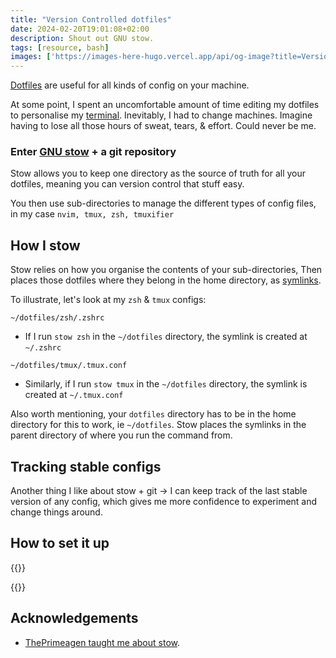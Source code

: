 ```yaml
---
title: "Version Controlled dotfiles"
date: 2024-02-20T19:01:08+02:00
description: Shout out GNU stow.
tags: [resource, bash]
images: ['https://images-here-hugo.vercel.app/api/og-image?title=Version%20Controlled%20dotfiles']
---
```


[Dotfiles](https://dotfiles.io/) are useful for all kinds of config on your machine.

At some point, I spent an uncomfortable amount of time editing my dotfiles to personalise my [terminal](/pde).
Inevitably, I had to change machines. Imagine having to lose all those hours of sweat, tears, & effort. Could never be me.

### Enter [GNU stow](https://www.gnu.org/software/stow/) + a git repository

Stow allows you to keep one directory as the source of truth for all your dotfiles,
meaning you can version control that stuff easy.

You then use sub-directories to manage the different types of config files,
in my case `nvim, tmux, zsh, tmuxifier`

## How I stow
Stow relies on how you organise the contents of your sub-directories,
Then places those dotfiles where they belong in the home directory,
as [symlinks](https://en.wikipedia.org/wiki/Symbolic_link). 

To illustrate, let's look at my `zsh` & `tmux` configs:

`~/dotfiles/zsh/.zshrc`
- If I run `stow zsh` in the `~/dotfiles` directory, the symlink is created at `~/.zshrc`

`~/dotfiles/tmux/.tmux.conf`
- Similarly, if I run `stow tmux` in the `~/dotfiles` directory, the symlink is created at `~/.tmux.conf`

Also worth mentioning, your `dotfiles` directory has to be in the home directory for this to work, 
ie `~/dotfiles`. Stow places the symlinks in the parent directory of where you run the command from.

## Tracking stable configs
Another thing I like about stow + git -> I can keep track of the last stable version of any config,
which gives me more confidence to experiment and change things around.

## How to set it up
{{<youtube y6XCebnB9gs>}}

{{<youtube MJBVA4LeJKA>}}

## Acknowledgements
- [ThePrimeagen taught me about stow](https://frontendmasters.com/courses/developer-productivity/dotfiles-management/).